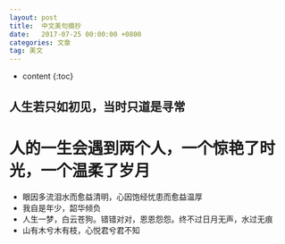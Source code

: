 ```yaml
---
layout: post
title:  中文美句摘抄
date:   2017-07-25 00:00:00 +0800
categories: 文章
tag: 美文
---
```


* content
{:toc}


人生若只如初见，当时只道是寻常
---------------------------
人的一生会遇到两个人，一个惊艳了时光，一个温柔了岁月
===============================================
+ 眼因多流泪水而愈益清明，心因饱经忧患而愈益温厚
+ 我自是年少，韶华倾负
+ 人生一梦，白云苍狗。错错对对，恩恩怨怨。终不过日月无声，水过无痕
+ 山有木兮木有枝，心悦君兮君不知
 